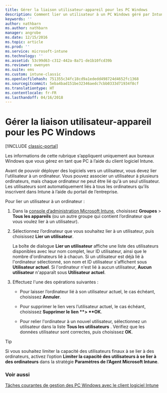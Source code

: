 ```yaml
---
title: Gérer la liaison utilisateur-appareil pour les PC Windows
description: Comment lier un utilisateur à un PC Windows géré par Intune.
keywords: ''
author: nathbarn
ms.author: nathbarn
manager: angrobe
ms.date: 12/15/2016
ms.topic: article
ms.prod: ''
ms.service: microsoft-intune
ms.technology: ''
ms.assetid: 53c99d63-c312-442a-8a71-de1b10fcd39b
ms.reviewer: owenyen
ms.suite: ems
ms.custom: intune-classic
ms.openlocfilehash: 751355c34fc18cd9a1ededd498724d4652fc1368
ms.sourcegitcommit: 5eba4bad151be32346aedc7cbb0333d71934f8cf
ms.translationtype: HT
ms.contentlocale: fr-FR
ms.lasthandoff: 04/16/2018
---
```

# <a name="manage-user-device-linking-for-windows-pcs"></a>Gérer la liaison utilisateur-appareil pour les PC Windows

[!INCLUDE [classic-portal](../includes/classic-portal.md)]

Les informations de cette rubrique s’appliquent uniquement aux bureaux Windows que vous gérez en tant que PC à l’aide du client logiciel Intune. 

Avant de pouvoir déployer des logiciels vers un utilisateur, vous devez lier l'utilisateur à un ordinateur. Vous pouvez associer un utilisateur à plusieurs ordinateurs, mais chaque ordinateur ne peut être lié qu'à un seul utilisateur. Les utilisateurs sont automatiquement liés à tous les ordinateurs qu’ils inscrivent dans Intune à l’aide du portail de l’entreprise.

Pour lier un utilisateur à un ordinateur :

1. Dans la [console d’administration Microsoft Intune](https://manage.microsoft.com/), choisissez **Groupes** &gt; **Tous les appareils** (ou un autre groupe qui contient l’ordinateur que vous voulez lier à un utilisateur).

2. Sélectionnez l’ordinateur que vous souhaitez lier à un utilisateur, puis choisissez **Lier un utilisateur**.

   La boîte de dialogue **Lier un utilisateur** affiche une liste des utilisateurs disponibles avec leur nom complet, leur ID utilisateur, ainsi que le nombre d'ordinateurs lié à chacun. Si un utilisateur est déjà lié à l'ordinateur sélectionné, son nom et ID utilisateur s'affichent sous **Utilisateur actuel**. Si l'ordinateur n'est lié à aucun utilisateur, **Aucun utilisateur** n'apparaît sous **Utilisateur actuel**.

3. Effectuez l'une des opérations suivantes :

   - Pour laisser l’ordinateur lié à son utilisateur actuel, le cas échéant, choisissez **Annuler**.

   - Pour supprimer le lien vers l’utilisateur actuel, le cas échéant, choisissez <strong>Supprimer le lien **&gt; **OK</strong>.

   - Pour relier l'ordinateur à un nouvel utilisateur, sélectionnez un utilisateur dans la liste **Tous les utilisateurs** . Vérifiez que les données utilisateur sont correctes, puis choisissez **OK**.

> [!TIP]
> Si vous souhaitez limiter la capacité des utilisateurs finaux à se lier à des ordinateurs, activez l’option **Limiter la capacité des utilisateurs à se lier à des ordinateurs** dans la stratégie **Paramètres de l’Agent Microsoft Intune**.

### <a name="see-also"></a>Voir aussi

[Tâches courantes de gestion des PC Windows avec le client logiciel Intune](common-windows-pc-management-tasks-with-the-microsoft-intune-computer-client.md)